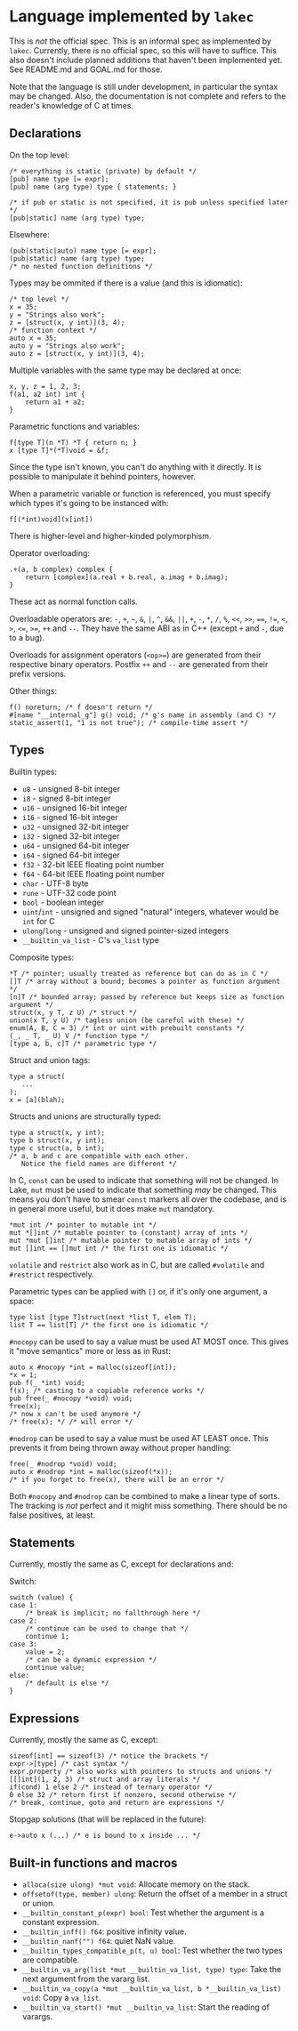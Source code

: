 # Language implemented by `lakec`

This is *not* the official spec. This is an informal spec as implemented
by `lakec`. Currently, there is no official spec, so this will have to
suffice. This also doesn't include planned additions that haven't been
implemented yet. See README.md and GOAL.md for those.

Note that the language is still under development, in particular the
syntax may be changed. Also, the documentation is not complete and refers
to the reader's knowledge of C at times.

## Declarations

On the top level:

    /* everything is static (private) by default */
    [pub] name type [= expr];
    [pub] name (arg type) type { statements; }

    /* if pub or static is not specified, it is pub unless specified later */
    [pub|static] name (arg type) type;

Elsewhere:

    (pub|static|auto) name type [= expr];
    (pub|static) name (arg type) type;
    /* no nested function definitions */

Types may be ommited if there is a value (and this is idiomatic):

    /* top level */
    x = 35;
    y = "Strings also work";
    z = [struct(x, y int)](3, 4);
    /* function context */
    auto x = 35;
    auto y = "Strings also work";
    auto z = [struct(x, y int)](3, 4);

Multiple variables with the same type may be declared at once:

    x, y, z = 1, 2, 3;
    f(a1, a2 int) int {
        return a1 + a2;
    }

Parametric functions and variables:

    f[type T](n *T) *T { return n; }
    x [type T]*(*T)void = &f;

Since the type isn't known, you can't do anything with it directly.
It is possible to manipulate it behind pointers, however.

When a parametric variable or function is referenced,
you must specify which types it's going to be instanced with:

    f[(*int)void](x[int])

There is higher-level and higher-kinded polymorphism.

Operator overloading:

    .+(a, b complex) complex {
        return [complex](a.real + b.real, a.imag + b.imag);
    }

These act as normal function calls.

Overloadable operators are: `-`, `+`, `~`, `&`, `|`, `^`, `&&`, `||`, `+`, `-`,
`*`, `/`, `%`, `<<`, `>>`, `==`, `!=`, `<`, `>`, `<=`, `>=`, `++` and `--`.
They have the same ABI as in C++ (except `+` and `-`, due to a bug).

Overloads for assignment operators (`<op>=`) are generated from their
respective binary operators. Postfix `++` and `--` are generated from
their prefix versions.

Other things:

    f() noreturn; /* f doesn't return */
    #[name "__internal_g"] g() void; /* g's name in assembly (and C) */
    static_assert(1, "1 is not true"); /* compile-time assert */

## Types

Builtin types:

- `u8` - unsigned 8-bit integer
- `i8` - signed 8-bit integer
- `u16` - unsigned 16-bit integer
- `i16` - signed 16-bit integer
- `u32` - unsigned 32-bit integer
- `i32` - signed 32-bit integer
- `u64` - unsigned 64-bit integer
- `i64` - signed 64-bit integer
- `f32` - 32-bit IEEE floating point number
- `f64` - 64-bit IEEE floating point number
- `char` - UTF-8 byte
- `rune` - UTF-32 code point
- `bool` - boolean integer
- `uint`/`int` - unsigned and signed "natural" integers, whatever would
  be `int` for C
- `ulong`/`long` - unsigned and signed pointer-sized integers
- `__builtin_va_list` - C's `va_list` type

Composite types:

    *T /* pointer; usually treated as reference but can do as in C */
    []T /* array without a bound; becomes a pointer as function argument */
    [n]T /* bounded array; passed by reference but keeps size as function argument */
    struct(x, y T, z U) /* struct */
    union(x T, y U) /* tagless union (be careful with these) */
    enum(A, B, C = 3) /* int or uint with prebuilt constants */
    (_, _ T, _ U) V /* function type */
    [type a, b, c]T /* parametric type */

Struct and union tags:

    type a struct(
       ...
    );
    x = [a](blah);

Structs and unions are structurally typed:

    type a struct(x, y int);
    type b struct(x, y int);
    type c struct(a, b int);
    /* a, b and c are compatible with each other.
       Notice the field names are different */

In C, `const` can be used to indicate that something will not be changed.
In Lake, `mut` must be used to indicate that something *may* be changed.
This means you don't have to smear `const` markers all over the codebase,
and is in general more useful, but it does make `mut` mandatory.

    *mut int /* pointer to mutable int */
    mut *[]int /* mutable pointer to (constant) array of ints */
    mut *mut []int /* mutable pointer to mutable array of ints */
    mut []int == []mut int /* the first one is idiomatic */

`volatile` and `restrict` also work as in C,
but are called `#volatile` and `#restrict` respectively.

Parametric types can be applied with `[]` or, if it's only one argument, a space:

    type list [type T]struct(next *list T, elem T);
    list T == list[T] /* the first one is idiomatic */

`#nocopy` can be used to say a value must be used AT MOST once.
This gives it "move semantics" more or less as in Rust:

    auto x #nocopy *int = malloc(sizeof[int]);
    *x = 1;
    pub f(_ *int) void;
    f(x); /* casting to a copiable reference works */
    pub free(_ #nocopy *void) void;
    free(x);
    /* now x can't be used anymore */
    /* free(x); */ /* will error */

`#nodrop` can be used to say a value must be used AT LEAST once.
This prevents it from being thrown away without proper handling:

    free(_ #nodrop *void) void;
    auto x #nodrop *int = malloc(sizeof(*x));
    /* if you forget to free(x), there will be an error */

Both `#nocopy` and `#nodrop` can be combined to make a linear type of sorts.
The tracking is *not* perfect and it might miss something.
There should be no false positives, at least.

## Statements

Currently, mostly the same as C, except for declarations and:

Switch:

    switch (value) {
    case 1:
        /* break is implicit; no fallthrough here */
    case 2:
        /* continue can be used to change that */
        continue 1;
    case 3:
        value = 2;
        /* can be a dynamic expression */
        continue value;
    else:
        /* default is else */
    }

## Expressions

Currently, mostly the same as C, except:

    sizeof[int] == sizeof(3) /* notice the brackets */
    expr->[type] /* cast syntax */
    expr.property /* also works with pointers to structs and unions */
    [[]int](1, 2, 3) /* struct and array literals */
    if(cond) 1 else 2 /* instead of ternary operator */
    0 else 32 /* return first if nonzero, second otherwise */
    /* break, continue, goto and return are expressions */

Stopgap solutions (that will be replaced in the future):

    e->auto x (...) /* e is bound to x inside ... */

## Built-in functions and macros

- `alloca(size ulong) *mut void`: Allocate memory on the stack.
- `offsetof(type, member) ulong`: Return the offset of a member in a
  struct or union.
- `__builtin_constant_p(expr) bool`: Test whether the argument is a
  constant expression.
- `__builtin_inff() f64`: positive infinity value.
- `__builtin_nanf("") f64`: quiet NaN value.
- `__builtin_types_compatible_p(t, u) bool`: Test whether the two types
  are compatible.
- `__builtin_va_arg(list *mut __builtin_va_list, type) type`: Take the next
  argument from the vararg list.
- `__builtin_va_copy(a *mut __builtin_va_list, b *__builtin_va_list) void`:
  Copy a `va_list`.
- `__builtin_va_start() *mut __builtin_va_list`: Start the reading of varargs.

